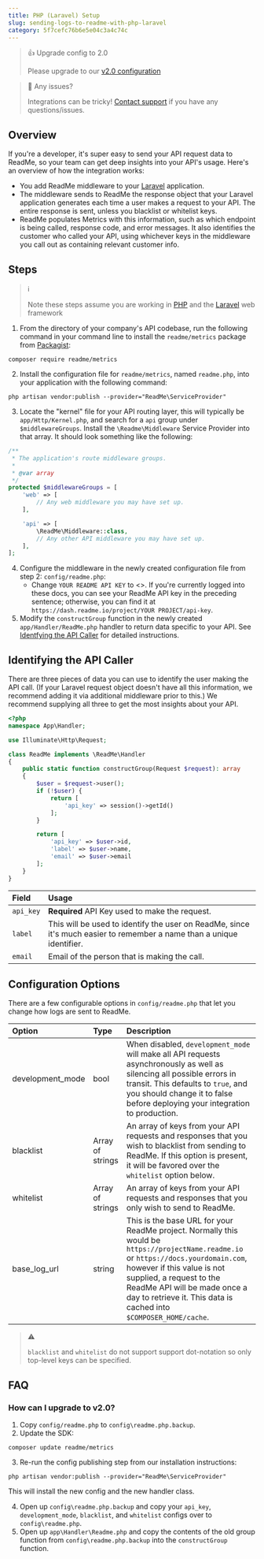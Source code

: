 ```yaml
---
title: PHP (Laravel) Setup
slug: sending-logs-to-readme-with-php-laravel
category: 5f7cefc76b6e5e04c3a4c74c
---
```


> 👍 Upgrade config to 2.0
>
> Please upgrade to our [v2.0 configuration](#section--how-can-i-upgrade-to-v2-0-)

> 🚧 Any issues?
>
> Integrations can be tricky! [Contact support](https://docs.readme.com/guides/docs/contact-support) if you have any questions/issues.

## Overview

If you're a developer, it's super easy to send your API request data to ReadMe, so your team can get deep insights into your API's usage. Here's an overview of how the integration works:

* You add ReadMe middleware to your [Laravel](https://laravel.com/) application.
* The middleware sends to ReadMe the response object that your Laravel application generates each time a user makes a request to your API. The entire response is sent, unless you blacklist or whitelist keys.
* ReadMe populates Metrics with this information, such as which endpoint is being called, response code, and error messages. It also identifies the customer who called your API, using whichever keys in the middleware you call out as containing relevant customer info.

## Steps

> ℹ️
>
> Note these steps assume you are working in [PHP](https://www.php.net/) and the [Laravel](https://laravel.com/) web framework

1. From the directory of your company's API codebase, run the following command in your command line to install the `readme/metrics` package from [Packagist](https://packagist.org/packages/readme/metrics):

```shell
composer require readme/metrics
```

2. Install the configuration file for `readme/metrics`, named `readme.php`, into your application with the following command:

```shell
php artisan vendor:publish --provider="ReadMe\ServiceProvider"
```

3. Locate the "kernel" file for your API routing layer, this will typically be `app/Http/Kernel.php`, and search for a `api` group under `$middlewareGroups`. Install the `\Readme\Middleware` Service Provider into that array. It should look something like the following:

```php app/Http/Kernel.php
/**
 * The application's route middleware groups.
 *
 * @var array
 */
protected $middlewareGroups = [
    'web' => [
        // Any web middleware you may have set up.
    ],

    'api' => [
        \ReadMe\Middleware::class,
        // Any other API middleware you may have set up.
    ],
];
```

4. Configure the middleware in the newly created configuration file from step 2: `config/readme.php`:
    * Change `YOUR README API KEY` to <<user>>. If you're currently logged into these docs, you can see your ReadMe API key in the preceding sentence; otherwise, you can find it at `https://dash.readme.io/project/YOUR PROJECT/api-key`.
5. Modify the `constructGroup` function in the newly created `app/Handler/ReadMe.php` handler to return data specific to your API. See [Identfying the API Caller](#section-identifying-the-api-caller) for detailed instructions.

## Identifying the API Caller

There are three pieces of data you can use to identify the user making the API call. (If your Laravel request object doesn't have all this information, we recommend adding it via additional middleware prior to this.) We recommend supplying all three to get the most insights about your API.

```php app/Handler/Readme.php
<?php
namespace App\Handler;

use Illuminate\Http\Request;

class ReadMe implements \ReadMe\Handler
{
    public static function constructGroup(Request $request): array
    {
        $user = $request->user();
        if (!$user) {
            return [
                'api_key' => session()->getId()
            ];
        }

        return [
            'api_key' => $user->id,
            'label' => $user->name,
            'email' => $user->email
        ];
    }
}
```

| Field | Usage |
| :--- | :--- |
| `api_key` | **Required** API Key used to make the request.
| `label` | This will be used to identify the user on ReadMe, since it's much easier to remember a name than a unique identifier.
| `email` | Email of the person that is making the call.

## Configuration Options

There are a few configurable options in `config/readme.php` that let you change how logs are sent to ReadMe.

| Option | Type | Description |
| :--- | :--- | :--- |
| development_mode | bool | When disabled, `development_mode` will make all API requests asynchronously as well as silencing all possible errors in transit. This defaults to `true`, and you should change it to false before deploying your integration to production. |
| blacklist | Array of strings | An array of keys from your API requests and responses that you wish to blacklist from sending to ReadMe. If this option is present, it will be favored over the `whitelist` option below. |
| whitelist | Array of strings | An array of keys from your API requests and responses that you only wish to send to ReadMe. |
| base_log_url | string | This is the base URL for your ReadMe project. Normally this would be `https://projectName.readme.io` or `https://docs.yourdomain.com`, however if this value is not supplied, a request to the ReadMe API will be made once a day to retrieve it. This data is cached into `$COMPOSER_HOME/cache`. |

> ⚠️
>
> `blacklist` and `whitelist` do not support support dot-notation so only top-level keys can be specified.

## FAQ
### How can I upgrade to v2.0?

1. Copy `config/readme.php` to `config\readme.php.backup`.
2. Update the SDK:

```shell
composer update readme/metrics
```

3. Re-run the config publishing step from our installation instructions:

```shell
php artisan vendor:publish --provider="ReadMe\ServiceProvider"
```

This will install the new config and the new handler class.

4. Open up `config\readme.php.backup` and copy your `api_key`, `development_mode`, `blacklist`, and `whitelist` configs over to `config\readme.php`.
5. Open up `app\Handler\Readme.php` and copy the contents of the old group function from `config\readme.php.backup` into the `constructGroup` function.
